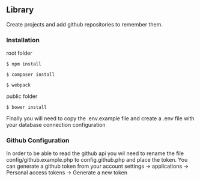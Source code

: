 ## Library

Create projects and add github repositories to remember them.

### Installation

root folder

```
$ npm install
```

```
$ composer install
```

```
$ webpack
```

public folder
```
$ bower install
```

Finally you will need to copy the .env.example file and create a .env file with your database connection configuration

### Github Configuration

In order to be able to read the github api you wil need to rename the file config/github.example.php to config.github.php and place the token.
You can generate a github token from your account settings -> applications -> Personal access tokens -> Generate a new token